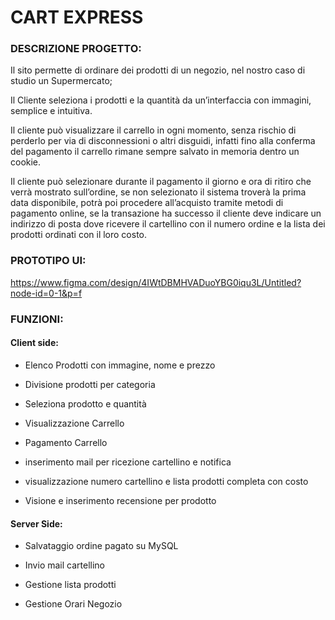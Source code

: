 # CART EXPRESS
### DESCRIZIONE PROGETTO:
Il sito permette di ordinare dei prodotti di un negozio, nel nostro caso di studio un Supermercato;

Il Cliente seleziona i prodotti e la quantità da un’interfaccia con immagini, semplice e intuitiva.

Il cliente può visualizzare il carrello in ogni momento, senza rischio di perderlo per via di disconnessioni o altri disguidi, infatti fino alla conferma del pagamento il carrello rimane sempre salvato in memoria dentro un cookie.

Il cliente può selezionare durante il pagamento il giorno e ora di ritiro che verrà mostrato sull’ordine, se non selezionato il sistema troverà la prima data disponibile, potrà poi procedere all’acquisto tramite metodi di pagamento online, se la transazione ha successo il cliente deve indicare un indirizzo di posta dove ricevere il cartellino con il numero ordine e la lista dei prodotti ordinati con il loro costo.

### PROTOTIPO UI:
https://www.figma.com/design/4IWtDBMHVADuoYBG0iqu3L/Untitled?node-id=0-1&p=f

### FUNZIONI:

#### Client side:

- Elenco Prodotti con immagine, nome e prezzo

- Divisione prodotti per categoria

- Seleziona prodotto e quantità

- Visualizzazione Carrello

- Pagamento Carrello

- inserimento mail per ricezione cartellino e notifica

- visualizzazione numero cartellino e lista prodotti completa con costo

- Visione e inserimento recensione per prodotto

#### Server Side:

- Salvataggio ordine pagato su MySQL

- Invio mail cartellino

- Gestione lista prodotti

- Gestione Orari Negozio

